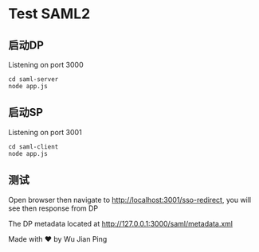 # Test SAML2

## 启动DP

Listening on port 3000

```shell
cd saml-server
node app.js
```

## 启动SP

Listening on port 3001

```shell
cd saml-client
node app.js
```

## 测试

Open browser then navigate to <http://localhost:3001/sso-redirect>, you will see then response from DP  

The DP metadata located at <http://127.0.0.1:3000/saml/metadata.xml>

Made with ♥ by Wu Jian Ping
